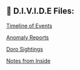 ## 📁 D.I.V.I.D.E Files:

<div>
  
<a href="timeline.md">Timeline of Events</a>

<a href="anomalies.md">Anomaly Reports</a>

<a href="doro_sightings.md">Doro Sightings</a>

<a href="notes_from_inside.md">Notes from Inside</a>

</div>

